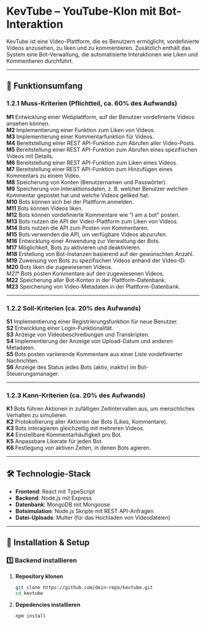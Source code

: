 # KevTube – YouTube-Klon mit Bot-Interaktion

KevTube ist eine Video-Plattform, die es Benutzern ermöglicht, vordefinierte Videos anzusehen, zu liken und zu kommentieren. Zusätzlich enthält das System eine Bot-Verwaltung, die automatisierte Interaktionen wie Liken und Kommentieren durchführt.

---

## 📌 Funktionsumfang

### 1.2.1 Muss-Kriterien (Pflichtteil, ca. 60% des Aufwands)

 **M1** Entwicklung einer Webplattform, auf der Benutzer vordefinierte Videos ansehen können.  
 **M2** Implementierung einer Funktion zum Liken von Videos.  
 **M3** Implementierung einer Kommentarfunktion für Videos.  
 **M4** Bereitstellung einer REST API-Funktion zum Abrufen aller Video-Posts.  
 **M5** Bereitstellung einer REST API-Funktion zum Abrufen eines spezifischen Videos mit Details.  
 **M6** Bereitstellung einer REST API-Funktion zum Liken eines Videos.  
 **M7** Bereitstellung einer REST API-Funktion zum Hinzufügen eines Kommentars zu einem Video.  
 **M8** Speicherung von Konten (Benutzernamen und Passwörter).  
 **M9** Speicherung von Interaktionsdaten, z. B. welcher Benutzer welchen Kommentar gepostet hat und welche Videos geliked hat.  
 **M10** Bots können sich bei der Plattform anmelden.  
 **M11** Bots können Videos liken.  
 **M12** Bots können vordefinierte Kommentare wie "I am a bot" posten.  
 **M13** Bots nutzen die API der Video-Plattform zum Liken von Videos.  
 **M14** Bots nutzen die API zum Posten von Kommentaren.  
 **M15** Bots verwenden die API, um verfügbare Videos abzurufen.  
 **M16** Entwicklung einer Anwendung zur Verwaltung der Bots.  
 **M17** Möglichkeit, Bots zu aktivieren und deaktivieren.  
 **M18** Erstellung von Bot-Instanzen basierend auf der gewünschten Anzahl.  
 **M19** Zuweisung von Bots zu spezifischen Videos anhand der Video-ID.  
 **M20** Bots liken die zugewiesenen Videos.  
 *M21** Bots posten Kommentare auf den zugewiesenen Videos.  
 **M22** Speicherung aller Bot-Konten in der Plattform-Datenbank.  
 **M23** Speicherung von Video-Metadaten in der Plattform-Datenbank.

---

### 1.2.2 Soll-Kriterien (ca. 20% des Aufwands)

 **S1** Implementierung einer Registrierungsfunktion für neue Benutzer.  
 **S2** Entwicklung einer Login-Funktionalität.  
 **S3** Anzeige von Videobeschreibungen und Transkripten.  
 **S4** Implementierung der Anzeige von Upload-Datum und anderen Metadaten.  
 **S5** Bots posten variierende Kommentare aus einer Liste vordefinierter Nachrichten.  
 **S6** Anzeige des Status jedes Bots (aktiv, inaktiv) im Bot-Steuerungsmanager.

---

### 1.2.3 Kann-Kriterien (ca. 20% des Aufwands)

**K1** Bots führen Aktionen in zufälligen Zeitintervallen aus, um menschliches Verhalten zu simulieren.  
**K2** Protokollierung aller Aktionen der Bots (Likes, Kommentare).  
**K3** Bots interagieren gleichzeitig mit mehreren Videos.  
**K4** Einstellbare Kommentarhäufigkeit pro Bot.  
**K5** Anpassbare Likerate für jeden Bot.  
**K6** Festlegung von aktiven Zeiten, in denen Bots agieren.

---

## 🛠 Technologie-Stack

- **Frontend**: React mit TypeScript
- **Backend**: Node.js mit Express
- **Datenbank**: MongoDB mit Mongoose
- **Botsimulation**: Node.js Skripte mit REST API-Anfragen
- **Datei-Uploads**: Multer (für das Hochladen von Videodateien)

---

## 🔧 Installation & Setup

### 1️⃣ Backend installieren

1. **Repository klonen**
   ```bash
   git clone https://github.com/dein-repo/kevtube.git
   cd kevtube
1. **Depedencies installieren**
    ```bash
   npm install
